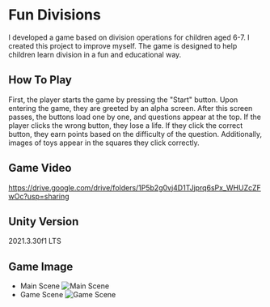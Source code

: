 # **Fun Divisions**
I developed a game based on division operations for children aged 6-7. I created this project to improve myself. The game is designed to help children learn division in a fun and educational way.

## **How To Play**
First, the player starts the game by pressing the "Start" button. Upon entering the game, they are greeted by an alpha screen. After this screen passes, the buttons load one by one, and questions appear at the top. If the player clicks the wrong button, they lose a life. If they click the correct button, they earn points based on the difficulty of the question. Additionally, images of toys appear in the squares they click correctly.

## **Game Video**
https://drive.google.com/drive/folders/1P5b2g0vj4D1TJjprq6sPx_WHUZcZFwOc?usp=sharing

## **Unity Version**
2021.3.30f1 LTS

## **Game Image**
* Main Scene ![Main Scene](https://github.com/user-attachments/assets/38fe87ec-c1b6-49f8-8d8d-66eac0757fb6)
* Game Scene ![Game Scene](https://github.com/user-attachments/assets/eaf0de64-5616-4d8a-b0e2-ea32915bf48e)


 
